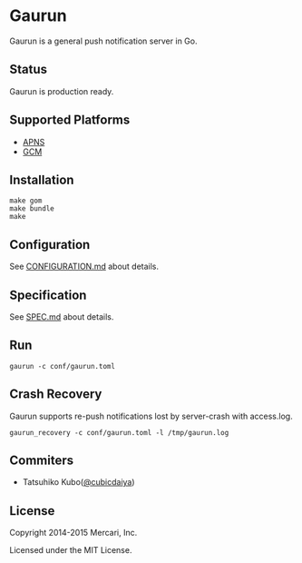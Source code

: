 # Gaurun

Gaurun is a general push notification server in Go.

## Status

Gaurun is production ready.

## Supported Platforms

 * [APNS](https://developer.apple.com/library/ios/documentation/networkinginternet/conceptual/remotenotificationspg/Chapters/ApplePushService.html)
 * [GCM](https://developer.android.com/google/gcm/index.html)

## Installation

```
make gom
make bundle
make
```

## Configuration

See [CONFIGURATION.md](https://github.com/mercari/gaurun/blob/master/CONFIGURATION.md) about details.

## Specification

See [SPEC.md](https://github.com/mercari/gaurun/blob/master/SPEC.md) about details.

## Run

```
gaurun -c conf/gaurun.toml
```

## Crash Recovery

Gaurun supports re-push notifications lost by server-crash with access.log.

```
gaurun_recovery -c conf/gaurun.toml -l /tmp/gaurun.log
```

## Commiters

 * Tatsuhiko Kubo([@cubicdaiya](https://github.com/cubicdaiya))

## License

Copyright 2014-2015 Mercari, Inc.


Licensed under the MIT License.
